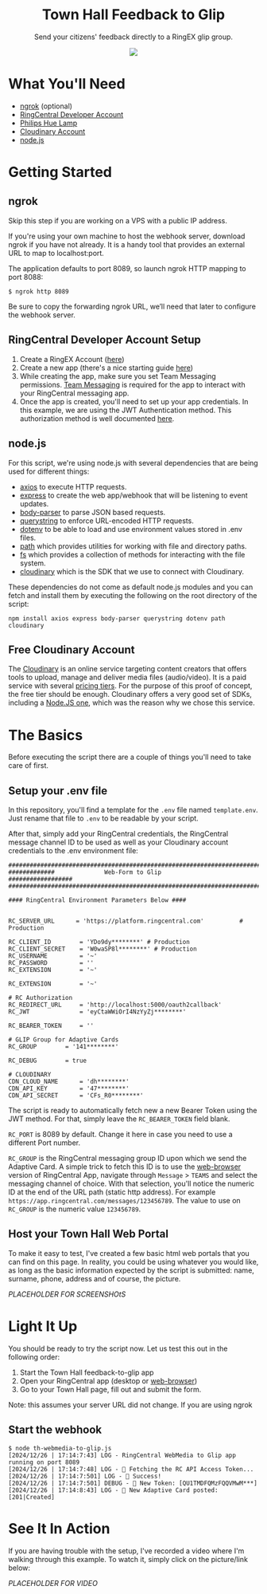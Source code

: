 <div align="center">
  
# Town Hall Feedback to Glip
Send your citizens' feedback directly to a RingEX glip group.


<img src="placeholder to image" align="center">


</div>

# What You'll Need

* [ngrok](https://ngrok.com/) (optional)
* [RingCentral Developer Account](https://developers.ringcentral.com/login.html#/)
* [Philips Hue Lamp](https://www.philips-hue.com/en-gb) 
* [Cloudinary Account](https://cloudinary.com/)
* [node.js](https://nodejs.org/)


# Getting Started

## ngrok

Skip this step if you are working on a VPS with a public IP address.

If you're using your own machine to host the webhook server, download ngrok if you have not already. It is a handy tool that provides an external URL to map to localhost:port. 

The application defaults to port 8089, so launch ngrok HTTP mapping to port 8088:

```$ ngrok http 8089```

Be sure to copy the forwarding ngrok URL, we’ll need that later to configure the webhook server.

## RingCentral Developer Account Setup

1. Create a RingEX Account ([here](https://app.ringcentral.com/signup))
2. Create a new app (there's a nice starting guide [here](https://developers.ringcentral.com/guide/voice/quick-start))
3. While creating the app, make sure you set Team Messaging permissions. [Team Messaging](https://developers.ringcentral.com/guide/team-messaging) is required for the app to interact with your RingCentral messaging app.
3. Once the app is created, you'll need to set up your app credentials. In this example, we are using the JWT Authentication method. This authorization method is well documented [here](https://developers.ringcentral.com/guide/authentication/jwt/create-jwt).

## node.js

For this script, we're using node.js with several dependencies that are being used for different things:

* [axios](https://axios-http.com/) to execute HTTP requests.
* [express](https://expressjs.com/) to create the web app/webhook that will be listening to event updates.
* [body-parser](https://www.npmjs.com/package/body-parser) to parse JSON based requests.
* [querystring](https://nodejs.org/api/querystring.html) to enforce URL-encoded HTTP requests.
* [dotenv](https://www.npmjs.com/package/dotenv) to be able to load and use environment values stored in .env files.
* [path](https://nodejs.org/docs/latest/api/path.html) which provides utilities for working with file and directory paths.
* [fs](https://nodejs.org/api/fs.html) which provides a collection of methods for interacting with the file system.
* [cloudinary](https://www.npmjs.com/package/cloudinary) which is the SDK that we use to connect with Cloudinary.


These dependencies do not come as default node.js modules and you can fetch and install them by executing the following on the root directory of the script:

```npm install axios express body-parser querystring dotenv path cloudinary```

## Free Cloudinary Account

The [Cloudinary](https://cloudinary.com/) is an online service targeting content creators that offers tools to upload, manage and deliver media files (audio/video). It is a paid service with several [pricing tiers](https://cloudinary.com/pricing). For the purpose of this proof of concept, the free tier should be enough. Cloudinary offers a very good set of SDKs, including a [Node.JS one](https://cloudinary.com/documentation/node_integration#landingpage), which was the reason why we chose this service.


# The Basics

Before executing the script there are a couple of things you'll need to take care of first.

## Setup your .env file

In this repository, you'll find a template for the `.env` file named `template.env`. Just rename that file to `.env` to be readable by your script.

After that, simply add your RingCentral credentials, the RingCentral message channel ID to be used as well as your Cloudinary account credentials to the .env environment file:


 ```
###########################################################################
#############              Web-Form to Glip              ##################
###########################################################################

#### RingCentral Environment Parameters Below ####


RC_SERVER_URL      = 'https://platform.ringcentral.com'          # Production

RC_CLIENT_ID        = 'YDo9dy********' # Production
RC_CLIENT_SECRET    = 'W0waSP8l********' # Production
RC_USERNAME         = '~'
RC_PASSWORD         = ''
RC_EXTENSION        = '~'

RC_EXTENSION        = '~'

# RC Authorization
RC_REDIRECT_URL     = 'http://localhost:5000/oauth2callback'
RC_JWT              = 'eyCtaWWiOrI4NzYyZj********'

RC_BEARER_TOKEN     = ''

# GLIP Group for Adaptive Cards
RC_GROUP        = '141********'

RC_DEBUG        = true

# CLOUDINARY
CDN_CLOUD_NAME      = 'dh********'
CDN_API_KEY         = '47********'
CDN_API_SECRET      = 'CFs_R0********'
```

The script is ready to automatically fetch new a new Bearer Token using the JWT method. For that, simply leave the `RC_BEARER_TOKEN` field blank.

`RC_PORT` is 8089 by default. Change it here in case you need to use a different Port number.

`RC_GROUP` is the RingCentral messaging group ID upon which we send the Adaptive Card. A simple trick to fetch this ID is to use the [web-browser](https://app.ringcentral.com/) version of RingCentral App, navigate through `Message` > `TEAMS` and select the messaging channel of choice. With that selection, you'll notice the numeric ID at the end of the URL path (static http address). For example `https://app.ringcentral.com/messages/123456789`. The value to use on `RC_GROUP` is the numeric value `123456789`.

## Host your Town Hall Web Portal

To make it easy to test, I've created a few basic html web portals that you can find on this page. In reality, you could be using whatever you would like, as long as the basic information expected by the script is submitted: name, surname, phone, address and of course, the picture.


*PLACEHOLDER FOR SCREENSHOtS*


# Light It Up

You should be ready to try the script now. Let us test this out in the following order:

1. Start the Town Hall feedback-to-glip app
2. Open your RingCentral app (desktop or [web-browser](https://app.ringcentral.com/))
3. Go to your Town Hall page, fill out and submit the form.

Note: this assumes your server URL did not change. If you are using ngrok

## Start the webhook

```
$ node th-webmedia-to-glip.js 
[2024/12/26 | 17:14:7:43] LOG - RingCentral WebMedia to Glip app running on port 8089
[2024/12/26 | 17:14:7:48] LOG - 🔐 Fetching the RC API Access Token...
[2024/12/26 | 17:14:7:501] LOG - 🔐 Success!
[2024/12/26 | 17:14:7:501] DEBUG - 🔐 New Token: [QU1TMDFQMzFQQVMwM***]
[2024/12/26 | 17:14:8:43] LOG - 📩 New Adaptive Card posted: [201|Created]
```



# See It In Action
If you are having trouble with the setup, I've recorded a video where I'm walking through this example. To watch it, simply click on the picture/link below:

*PLACEHOLDER FOR VIDEO*

<!--
[![huepresence](https://raw.githubusercontent.com/fleitao/the-ringcentral-collection/main/hue-light-presence-indicator/resources/hue_presence_demo_cover.png)](https://youtu.be/w--DD7qJFSg)
-->
